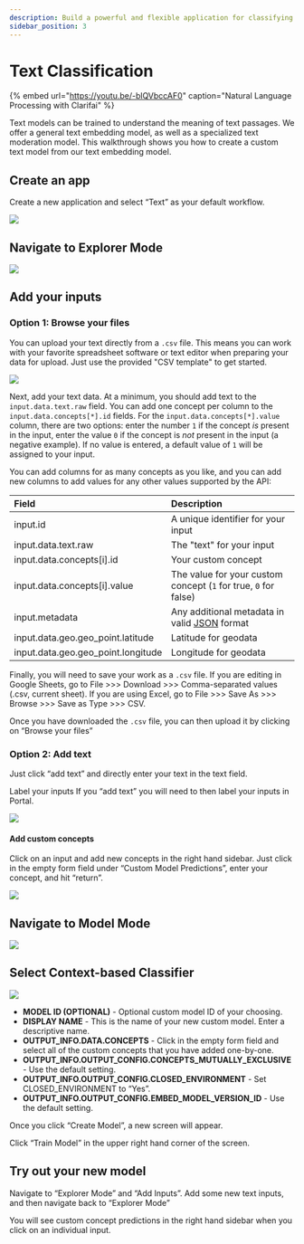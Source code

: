 ```yaml
---
description: Build a powerful and flexible application for classifying text passages.
sidebar_position: 3
---
```


# Text Classification

{% embed url="https://youtu.be/-blQVbccAF0" caption="Natural Language Processing with Clarifai" %}

Text models can be trained to understand the meaning of text passages. We offer a general text embedding model, as well as a specialized text moderation model. This walkthrough shows you how to create a custom text model from our text embedding model.

## Create an app

Create a new application and select “Text” as your default workflow.

![](/img/create_text.jpg)

## Navigate to Explorer Mode

![](/img/nav-to-explorer.jpg)

## Add your inputs

### Option 1: Browse your files

You can upload your text directly from a `.csv` file. This means you can work with your favorite spreadsheet software or text editor when preparing your data for upload. Just use the provided "CSV template" to get started.

![](/img/csv_template.jpg)

Next, add your text data. At a minimum, you should add text to the `input.data.text.raw` field. You can add one concept per column to the `input.data.concepts[*].id` fields. For the `input.data.concepts[*].value` column, there are two options: enter the number `1` if the concept _is_ present in the input, enter the value `0` if the concept is _not_ present in the input \(a negative example\). If no value is entered, a default value of `1` will be assigned to your input.

You can add columns for as many concepts as you like, and you can add new columns to add values for any other values supported by the API:

| Field | Description |
| :--- | :--- |
| input.id | A unique identifier for your input |
| input.data.text.raw | The "text" for your input |
| input.data.concepts\[i\].id | Your custom concept |
| input.data.concepts\[i\].value | The value for your custom concept \(`1` for true, `0` for false\) |
| input.metadata | Any additional metadata in valid [JSON](https://www.json.org/json-en.html) format |
| input.data.geo.geo\_point.latitude | Latitude for geodata |
| input.data.geo.geo\_point.longitude | Longitude for geodata |

Finally, you will need to save your work as a `.csv` file. If you are editing in Google Sheets, go to File &gt;&gt;&gt; Download &gt;&gt;&gt; Comma-separated values \(.csv, current sheet\). If you are using Excel, go to File &gt;&gt;&gt; Save As &gt;&gt;&gt; Browse &gt;&gt;&gt; Save as Type &gt;&gt;&gt; CSV.

Once you have downloaded the `.csv` file, you can then upload it by clicking on “Browse your files”

### Option 2: Add text

Just click “add text” and directly enter your text in the text field.

Label your inputs If you “add text” you will need to then label your inputs in Portal.

![](/img/browse_explorer.jpg)

#### Add custom concepts

Click on an input and add new concepts in the right hand sidebar. Just click in the empty form field under “Custom Model Predictions”, enter your concept, and hit “return”.

![](/img/label_concept.jpg)

## Navigate to Model Mode

![](/img/model_mode.jpg)

## Select Context-based Classifier

![](/img/sci_phil_context.jpg)

* **MODEL ID \(OPTIONAL\)** - Optional custom model ID of your choosing.
* **DISPLAY NAME** - This is the name of your new custom model. Enter a descriptive name.
* **OUTPUT\_INFO.DATA.CONCEPTS** - Click in the empty form field and select all of the custom concepts that you have added one-by-one.
* **OUTPUT\_INFO.OUTPUT\_CONFIG.CONCEPTS\_MUTUALLY\_EXCLUSIVE** - Use the default setting.
* **OUTPUT\_INFO.OUTPUT\_CONFIG.CLOSED\_ENVIRONMENT** - Set CLOSED\_ENVIRONMENT to “Yes”.
* **OUTPUT\_INFO.OUTPUT\_CONFIG.EMBED\_MODEL\_VERSION\_ID** - Use the default setting.

Once you click “Create Model”, a new screen will appear.

Click “Train Model” in the upper right hand corner of the screen.

## Try out your new model

Navigate to “Explorer Mode” and “Add Inputs”. Add some new text inputs, and then navigate back to “Explorer Mode”

You will see custom concept predictions in the right hand sidebar when you click on an individual input.

